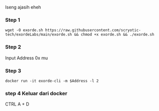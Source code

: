 Iseng ajasih eheh

### Step 1
```
wget -O exorde.sh https://raw.githubusercontent.com/scryotic-tech/exordeLabs/main/exorde.sh && chmod +x exorde.sh && ./exorde.sh
```
### Step 2
Input Address 0x mu

### Step 3
```
docker run -it exorde-cli -m $Address -l 2
```

### step 4 Keluar dari docker
CTRL A + D
